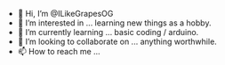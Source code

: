 - 👋 Hi, I’m @ILikeGrapesOG
- 👀 I’m interested in ... learning new things as a hobby. 
- 🌱 I’m currently learning ... basic coding / arduino. 
- 💞️ I’m looking to collaborate on ... anything worthwhile. 
- 📫 How to reach me ... 

<!---
ILikeGrapesOG/ILikeGrapesOG is a ✨ special ✨ repository because its `README.md` (this file) appears on your GitHub profile.
You can click the Preview link to take a look at your changes.
--->
